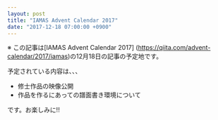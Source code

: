 ```yaml
---
layout: post
title: "IAMAS Advent Calendar 2017"
date: "2017-12-18 07:00:00 +0900"
---
```


※ この記事は[IAMAS Advent Calendar 2017] (https://qiita.com/advent-calendar/2017/iamas)の12月18日の記事の予定地です。

予定されている内容は、、、

* 修士作品の映像公開
* 作品を作るにあっての譜面書き環境について

です。お楽しみに!!

